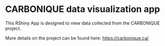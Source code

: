 # CARBONIQUE data visualization app
This RShiny App is designed to view data collected from the CARBONIQUE project. 

More details on the project can be found here: https://carbonique.ca/
